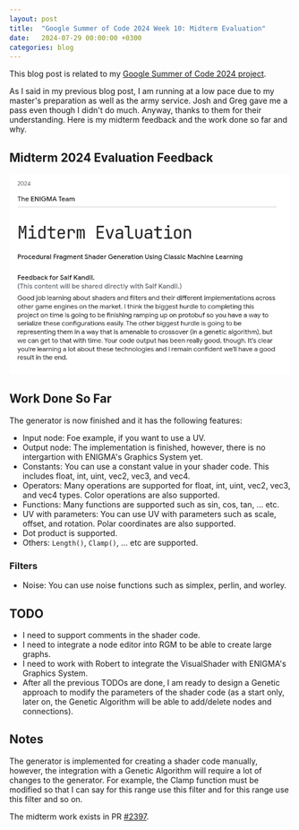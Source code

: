 ```yaml
---
layout: post
title:  "Google Summer of Code 2024 Week 10: Midterm Evaluation"
date:   2024-07-29 00:00:00 +0300
categories: blog
---
```


This blog post is related to my [Google Summer of Code 2024 project][my-google-summer-of-code-2024-project].

As I said in my previous blog post, I am running at a low pace due to my master's preparation as well as the army service. Josh and Greg gave me a pass even though I didn't do much. Anyway, thanks to them for their understanding. Here is my midterm feedback and the work done so far and why.

## Midterm 2024 Evaluation Feedback

![Midterm 2024 Evaluation Feedback](assets/midterm-2024-evaluation-feedback.png)

## Work Done So Far

The generator is now finished and it has the following features:
- Input node: Foe example, if you want to use a UV.
- Output node: The implementation is finished, however, there is no intergartion with ENIGMA's Graphics System yet.
- Constants: You can use a constant value in your shader code. This includes float, int, uint, vec2, vec3, and vec4.
- Operators: Many operations are supported for float, int, uint, vec2, vec3, and vec4 types. Color operations are also supported.
- Functions: Many functions are supported such as sin, cos, tan, ... etc.
- UV with parameters: You can use UV with parameters such as scale, offset, and rotation. Polar coordinates are also supported.
- Dot product is supported.
- Others: ``Length()``, ``Clamp()``, ... etc are supported.

### Filters

- Noise: You can use noise functions such as simplex, perlin, and worley.


## TODO

- I need to support comments in the shader code.
- I need to integrate a node editor into RGM to be able to create large graphs.
- I need to work with Robert to integrate the VisualShader with ENIGMA's Graphics System.
- After all the previous TODOs are done, I am ready to design a Genetic approach to modify the parameters of the shader code (as a start only, later on, the Genetic Algorithm will be able to add/delete nodes and connections).

## Notes

The generator is implemented for creating a shader code manually, however, the integration with a Genetic Algorithm will require a lot of changes to the generator. For example, the Clamp function must be modified so that I can say for this range use this filter and for this range use this filter and so on.

The midterm work exists in PR [#2397](https://github.com/enigma-dev/enigma-dev/pull/2397).


[my-google-summer-of-code-2024-project]: https://summerofcode.withgoogle.com/programs/2024/projects/wYTZuQbA
